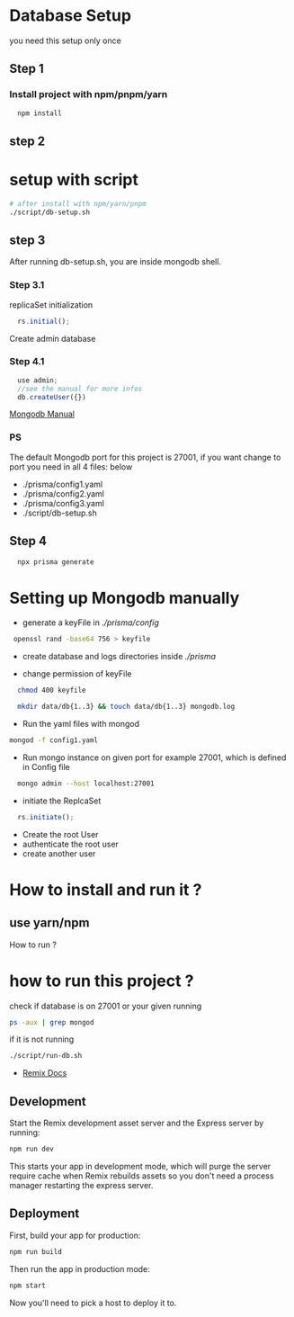#  Database Setup
you need this setup only once
## Step 1
### Install project with npm/pnpm/yarn
```sh
  npm install
```
## step 2
# setup with script
```sh
# after install with npm/yarn/pnpm
./script/db-setup.sh
```

## step 3
After running db-setup.sh, you are inside mongodb shell.
### Step 3.1
replicaSet initialization
```js
  rs.initial();

```
Create admin database
### Step 4.1
```js
  use admin;
  //see the manual for more infos
  db.createUser({})
```
[Mongodb Manual](https://www.mongodb.com/docs/manual/reference/method/db.createUser/)

### PS
The default Mongodb port for this project is 27001, if you want change to port you need
in all 4 files: below
- ./prisma/config1.yaml
- ./prisma/config2.yaml
- ./prisma/config3.yaml
- ./script/db-setup.sh
## Step 4
```sh
  npx prisma generate
```

# Setting up Mongodb manually
 - generate a keyFile in *./prisma/config*
 ```sh
  openssl rand -base64 756 > keyfile
 ```
- create database and logs directories inside *./prisma*

- change permission of keyFile
```sh
  chmod 400 keyfile 
```

```sh
  mkdir data/db{1..3} && touch data/db{1..3} mongodb.log
```
- Run the yaml files with mongod
```sh
mongod -f config1.yaml
```
- Run mongo instance on given port for example 27001, which is defined in Config file
```sh
  mongo admin --host localhost:27001
```
- initiate the ReplcaSet
```js
  rs.initiate();
```
- Create the root User
- authenticate the root user
- create another user

# How to install and run it ? 
## use yarn/npm
How to run ? 
# how to run this project ? 

check if database is on 27001 or your given  running 
```sh
ps -aux | grep mongod 
```
if it is not running 
```sh
./script/run-db.sh
```


- [Remix Docs](https://remix.run/docs)

## Development

Start the Remix development asset server and the Express server by running:

```sh
npm run dev
```

This starts your app in development mode,
which will purge the server require cache when Remix rebuilds assets 
so you don't need a process manager restarting the express server.

## Deployment

First, build your app for production:

```sh
npm run build
```

Then run the app in production mode:

```sh
npm start
```

Now you'll need to pick a host to deploy it to.
